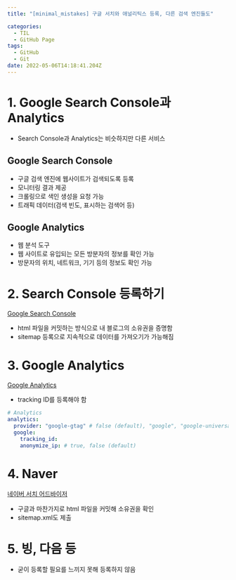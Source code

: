 ```yaml
---
title: "[minimal_mistakes] 구글 서치와 애널리틱스 등록, 다른 검색 엔진들도"

categories:
  - TIL
  - GitHub Page
tags:
  - GitHub
  - Git
date: 2022-05-06T14:18:41.204Z
---
```


# 1. Google Search Console과 Analytics
- Search Console과 Analytics는 비슷하지만 다른 서비스
 
## Google Search Console
- 구글 검색 엔진에 웹사이트가 검색되도록 등록
- 모니터링 결과 제공
- 크롤링으로 색인 생성을 요청 가능
- 트래픽 데이터(검색 빈도, 표시하는 검색어 등)

## Google Analytics
- 웹 분석 도구
- 웹 사이트로 유입되는 모든 방분자의 정보를 확인 가능
- 방문자의 위치, 네트워크, 기기 등의 정보도 확인 가능

# 2. Search Console 등록하기
[Google Search Console](https://search.google.com/search-console/welcome?utm_source=about-page)  
- html 파일을 커밋하는 방식으로 내 블로그의 소유권을 증명함
- sitemap 등록으로 지속적으로 데이터를 가져오기가 가능해짐

# 3. Google Analytics
[Google Analytics](https://analytics.google.com/analytics/web/provision/#/provision)
- tracking ID를 등록해야 함
```yml
# Analytics
analytics:
  provider: "google-gtag" # false (default), "google", "google-universal", "google-gtag", "custom"
  google:
    tracking_id:
    anonymize_ip: # true, false (default)
```

# 4. Naver
[네이버 서치 어드바이저](https://searchadvisor.naver.com/)
- 구글과 마찬가지로 html 파일을 커밋해 소유권을 확인  
- sitemap.xml도 제출

# 5. 빙, 다음 등
- 굳이 등록할 필요를 느끼지 못해 등록하지 않음

